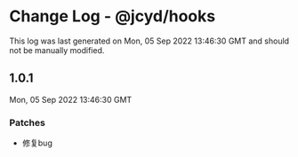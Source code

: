 # Change Log - @jcyd/hooks

This log was last generated on Mon, 05 Sep 2022 13:46:30 GMT and should not be manually modified.

## 1.0.1
Mon, 05 Sep 2022 13:46:30 GMT

### Patches

- 修复bug

